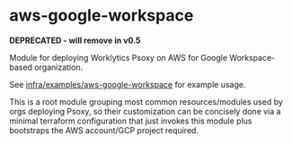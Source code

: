 # aws-google-workspace

**DEPRECATED - will remove in v0.5**


Module for deploying Worklytics Psoxy on AWS for Google Workspace-based organization.

See [infra/examples/aws-google-workspace](../../examples/aws-google-workspace) for example usage.

This is a root module grouping most common resources/modules used by orgs deploying Psoxy, so their
customization can be concisely done via a minimal terraform configuration that just invokes this
module plus bootstraps the AWS account/GCP project required.


